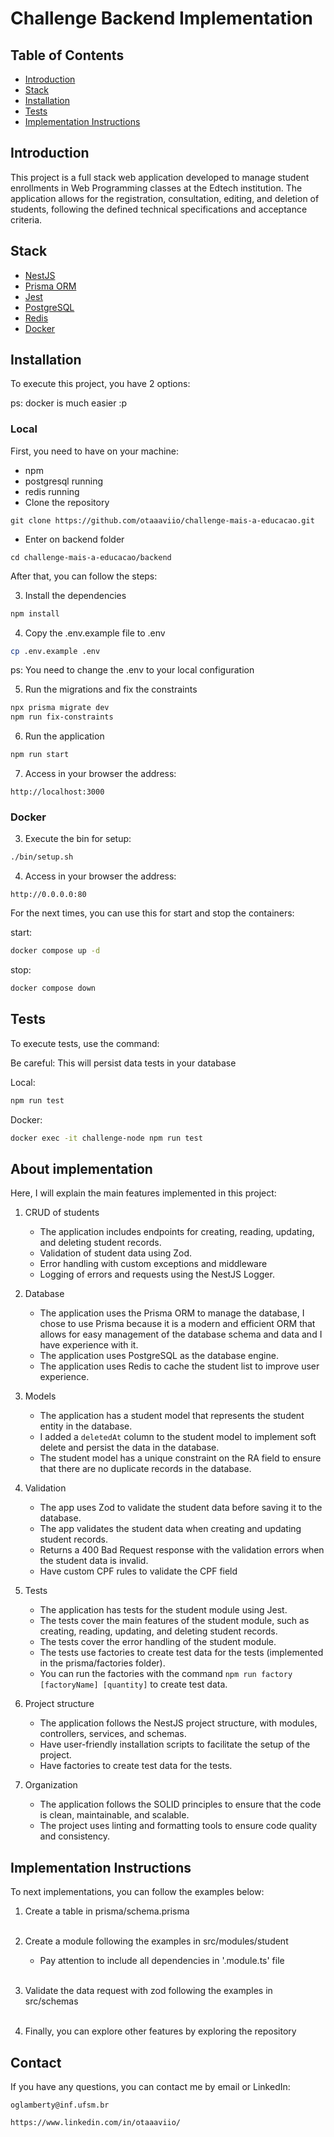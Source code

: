 # Challenge Backend Implementation

## Table of Contents

- [Introduction](#introduction)
- [Stack](#stack)
- [Installation](#installation)
- [Tests](#tests)
- [Implementation Instructions](#implementation-instructions)

## Introduction

This project is a full stack web application developed to manage student enrollments in Web Programming classes at the
Edtech institution. The application allows for the registration, consultation, editing, and deletion of students,
following the defined technical specifications and acceptance criteria.

## Stack

- [NestJS](https://nestjs.com/)
- [Prisma ORM](https://www.prisma.io/)
- [Jest](https://jestjs.io/)
- [PostgreSQL](https://www.postgresql.org/)
- [Redis](https://redis.io/)
- [Docker](https://www.docker.com/)

## Installation

To execute this project, you have 2 options:

ps: docker is much easier :p

### Local

First, you need to have on your machine:

- npm
- postgresql running
- redis running
- Clone the repository
```
git clone https://github.com/otaaaviio/challenge-mais-a-educacao.git
```
- Enter on backend folder
```
cd challenge-mais-a-educacao/backend
```

After that, you can follow the steps:

3. Install the dependencies

```bash
npm install
```

4. Copy the .env.example file to .env

```bash
cp .env.example .env
```

ps: You need to change the .env to your local configuration

5. Run the migrations and fix the constraints

```bash
npx prisma migrate dev
npm run fix-constraints
```

6. Run the application

```bash
npm run start
```

7. Access in your browser the address:

```
http://localhost:3000
```

### Docker

3. Execute the bin for setup:

```bash
./bin/setup.sh
```

4. Access in your browser the address:

```
http://0.0.0.0:80
```

For the next times, you can use this for start and stop the containers:

start:
```bash
docker compose up -d
```

stop:
```bash
docker compose down
```

## Tests

To execute tests, use the command:

Be careful: This will persist data tests in your database

Local:

```bash
npm run test
```

Docker:

```bash
docker exec -it challenge-node npm run test
```

## About implementation

Here, I will explain the main features implemented in this project:

1. CRUD of students
   - The application includes endpoints for creating, reading, updating, and deleting student records.
   - Validation of student data using Zod.
   - Error handling with custom exceptions and middleware
   - Logging of errors and requests using the NestJS Logger.

2. Database
   - The application uses the Prisma ORM to manage the database, I chose to use Prisma because it is a modern and
     efficient ORM that allows for easy management of the database schema and data and I have experience with it.
   - The application uses PostgreSQL as the database engine.
   - The application uses Redis to cache the student list to improve user experience.

3. Models
   - The application has a student model that represents the student entity in the database.
   - I added a `deletedAt` column to the student model to implement soft delete and persist the data in the database.
   - The student model has a unique constraint on the RA field to ensure that there are no duplicate records in the
     database.

4. Validation
   - The app uses Zod to validate the student data before saving it to the database.
   - The app validates the student data when creating and updating student records.
   - Returns a 400 Bad Request response with the validation errors when the student data is invalid.
   - Have custom CPF rules to validate the CPF field

5. Tests
   - The application has tests for the student module using Jest.
   - The tests cover the main features of the student module, such as creating, reading, updating, and deleting student
     records.
   - The tests cover the error handling of the student module.
   - The tests use factories to create test data for the tests (implemented in the prisma/factories folder).
   - You can run the factories with the command `npm run factory [factoryName] [quantity]` to create test data.

6. Project structure
   - The application follows the NestJS project structure, with modules, controllers, services, and schemas.
   - Have user-friendly installation scripts to facilitate the setup of the project.
   - Have factories to create test data for the tests.

7. Organization
   - The application follows the SOLID principles to ensure that the code is clean, maintainable, and scalable.
   - The project uses linting and formatting tools to ensure code quality and consistency.

## Implementation Instructions

To next implementations, you can follow the examples below:

1. Create a table in prisma/schema.prisma
<br><br>

2. Create a module following the examples in src/modules/student
    - Pay attention to include all dependencies in '.module.ts' file
<br><br>
   
3. Validate the data request with zod following the examples in src/schemas
<br><br>

4. Finally, you can explore other features by exploring the repository

## Contact

If you have any questions, you can contact me by email or LinkedIn:

```
oglamberty@inf.ufsm.br

https://www.linkedin.com/in/otaaaviio/
```
